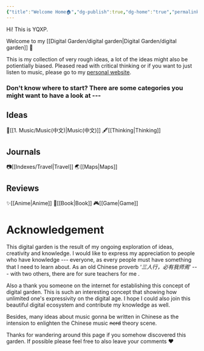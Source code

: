 ```yaml
---
{"title":"Welcome Home🏠","dg-publish":true,"dg-home":"true","permalink":"/digital-garden/hi-this-is-yqxp/","tags":["gardenEntry"],"dgPassFrontmatter":true}
---
```



Hi! This is YQXP. 

Welcome to my [[Digital Garden/digital garden\|Digital Garden/digital garden]] 🌱

This is my collection of very rough ideas, a lot of the ideas might also be potientially biased. Pleased read with critical thinking or if you want to just listen to music, please go to my [personal website](https://yqxp.wordpress.com). 
### **Don't know where to start? There are some categories you might want to have a look at ---**
## **Ideas**
🎹[[1. Music/Music(中文)\|Music(中文)]]
🖋️[[Thinking\|Thinking]]
## **Journals**
📷[[Indexes/Travel\|Travel]]
🌏[[Maps\|Maps]]
## **Reviews**
✨[[Anime\|Anime]]
📖[[Book\|Book]]
🎮[[Game\|Game]]

# **Acknowledgement**

This digital garden is the result of my ongoing exploration of ideas, creativity and knowledge. I would like to express my appreciation to people who have knowledge --- everyone, as every people must have something that I need to learn about. As an old Chinese proverb ‘*三人行，必有我师焉*’ --- with two others, there are for sure teachers for me . 

Also a thank you someone on the internet for establishing this concept of digital garden. This is such an interesting concept that showing how unlimited one's expressivity on the digital age. I hope I could also join this beautiful digital ecosystem and contribute my knowledge as well. 

Besides, many ideas about music gonna be written in Chinese as the intension to enlighten the Chinese music ~~nerd~~ theory scene. 

Thanks for wandering around this page if you somehow discovered this garden. If possible please feel free to also leave your comments ❤️